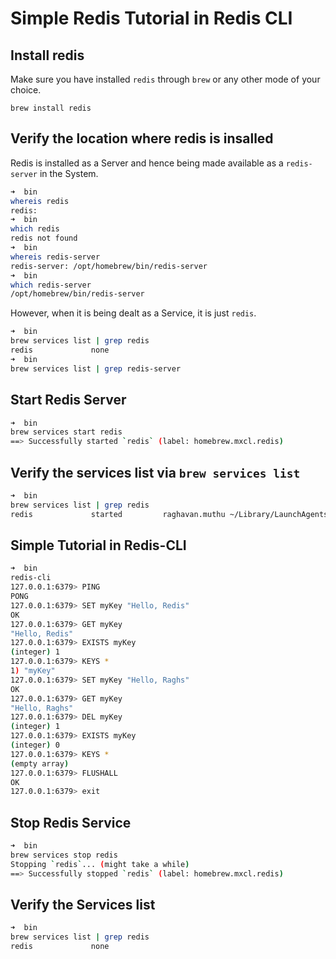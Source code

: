 # Simple Redis Tutorial in Redis CLI

## Install redis

Make sure you have installed `redis` through `brew` or any other mode of your choice.

`brew install redis`

## Verify the location where redis is insalled

Redis is installed as a Server and hence being made available as a `redis-server` in the System. 

```sh
➜  bin
whereis redis
redis:
➜  bin
which redis
redis not found
➜  bin
whereis redis-server
redis-server: /opt/homebrew/bin/redis-server
➜  bin
which redis-server
/opt/homebrew/bin/redis-server
```

However, when it is being dealt as a Service, it is just `redis`.

```sh
➜  bin
brew services list | grep redis
redis             none
➜  bin
brew services list | grep redis-server
```

## Start Redis Server

```sh
➜  bin
brew services start redis
==> Successfully started `redis` (label: homebrew.mxcl.redis)
```

## Verify the services list via `brew services list`

```sh
➜  bin
brew services list | grep redis
redis             started         raghavan.muthu ~/Library/LaunchAgents/homebrew.mxcl.redis.plist
```

## Simple Tutorial in Redis-CLI

```sh
➜  bin
redis-cli
127.0.0.1:6379> PING
PONG
127.0.0.1:6379> SET myKey "Hello, Redis"
OK
127.0.0.1:6379> GET myKey
"Hello, Redis"
127.0.0.1:6379> EXISTS myKey
(integer) 1
127.0.0.1:6379> KEYS *
1) "myKey"
127.0.0.1:6379> SET myKey "Hello, Raghs"
OK
127.0.0.1:6379> GET myKey
"Hello, Raghs"
127.0.0.1:6379> DEL myKey
(integer) 1
127.0.0.1:6379> EXISTS myKey
(integer) 0
127.0.0.1:6379> KEYS *
(empty array)
127.0.0.1:6379> FLUSHALL
OK
127.0.0.1:6379> exit
```

## Stop Redis Service

```sh
➜  bin
brew services stop redis
Stopping `redis`... (might take a while)
==> Successfully stopped `redis` (label: homebrew.mxcl.redis)
```

## Verify the Services list

```sh
➜  bin
brew services list | grep redis
redis             none
```
